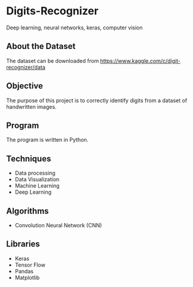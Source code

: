 # Digits-Recognizer
Deep learning, neural networks, keras, computer vision

## About the Dataset

The dataset can be downloaded from https://www.kaggle.com/c/digit-recognizer/data

## Objective

The purpose of this project is to correctly identify digits from a dataset of handwritten images. 

## Program

The program is written in Python.

## Techniques

   - Data processing
   - Data Visualization
   - Machine Learning
   - Deep Learning   

## Algorithms 

   - Convolution Neural Network (CNN)

## Libraries
  
   - Keras
   - Tensor Flow
   - Pandas
   - Matplotlib
   




